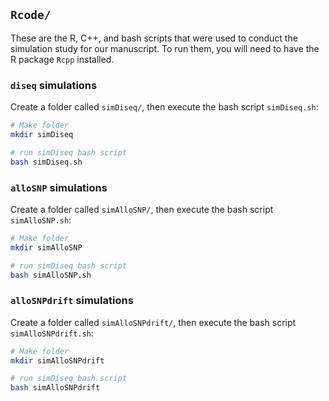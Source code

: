 ## `Rcode/`

These are the R, C++, and bash scripts that were used to conduct the simulation study for our manuscript.
To run them, you will need to have the R package `Rcpp` installed.

### `diseq` simulations

Create a folder called `simDiseq/`, then execute the bash script `simDiseq.sh`:

```bash
# Make folder
mkdir simDiseq

# run simDiseq bash script
bash simDiseq.sh
```

### `alloSNP` simulations

Create a folder called `simAlloSNP/`, then execute the bash script `simAlloSNP.sh`:

```bash
# Make folder
mkdir simAlloSNP

# run simDiseq bash script
bash simAlloSNP.sh
```

### `alloSNPdrift` simulations

Create a folder called `simAlloSNPdrift/`, then execute the bash script `simAlloSNPdrift.sh`:

```bash
# Make folder
mkdir simAlloSNPdrift

# run simDiseq bash script
bash simAlloSNPdrift
```
